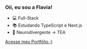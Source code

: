 ### Oii, eu sou a Flavia!

- 💻 Full-Stack
- 📚 Estudando TypeScript e Next.js
- 💙 Neurodivergente -> TEA

<a href="https://flavia-rosa.netlify.app" target="_blank">Acesse meu Portfólio :)</a>
